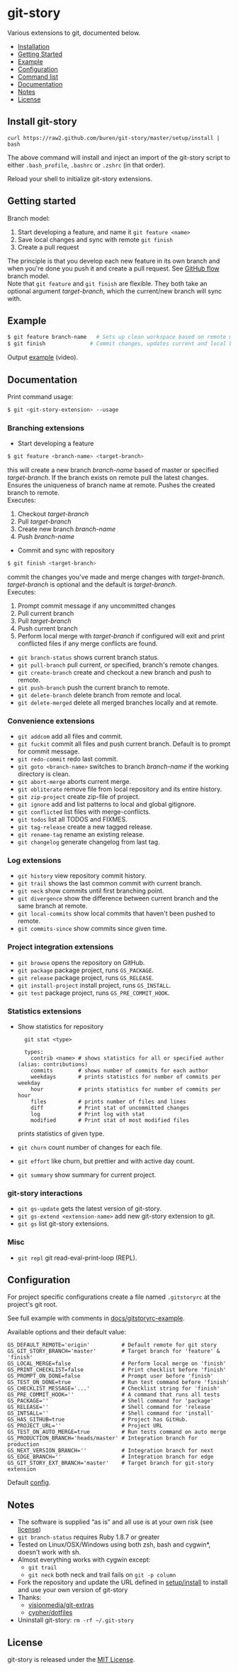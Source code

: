 # git-story

Various extensions to git, documented below.


* [Installation](#install-git-story)
* [Getting Started](#getting-started)
* [Example](#example)
* [Configuration](#configuration)
* [Command list](#command-list)
* [Documentation](#documentation)
* [Notes](#notes)
* [License](#license)

## Install git-story

    curl https://raw2.github.com/buren/git-story/master/setup/install | bash
The above command will install and inject an import of the git-story script to either `.bash_profile`, `.bashrc` or `.zshrc` (in that order).

Reload your shell to initialize git-story extensions.

## Getting started


Branch model:

1. Start developing a feature, and name it `git feature <name>`
2. Save local changes and sync with remote `git finish`
3. Create a pull request

The principle is that you develop each new feature in its own branch and when
you're done you push it and create a pull request. See [GitHub flow](http://scottchacon.com/2011/08/31/github-flow.html) branch model.  
Note that `git feature` and `git finish` are flexible. They both take an optional argument _target-branch_, which the current/new branch will sync with.

## Example
```bash
$ git feature branch-name   # Sets up clean workspace based on remote master.
$ git finish              # Commit changes, updates current and local branch.
```
Output [example](http://showterm.io/f25fff6593f82dcdab7d1) (video).

## Documentation

Print command usage:
```bash
$ git <git-story-extension> --usage
```
### Branching extensions
* Start developing a feature
```bash
$ git feature <branch-name> <target-branch>
```
this will create a new branch _branch-name_ based of master or specified _target-branch_. If the branch exists on remote pull the latest changes. Ensures the uniqueness of branch name at remote. Pushes the created branch to remote.  
Executes:
  1. Checkout _target-branch_
  2. Pull _target-branch_
  3. Create new branch _branch-name_
  4. Push _branch-name_
* Commit and sync with repository
```bash
$ git finish <target-branch>
```
commit the changes you've made and merge changes with _target-branch_.
_target-branch_ is optional and the default is _target-branch_.  
Executes:
  1. Prompt commit message if any uncommitted changes
  2. Pull current branch
  3. Pull _target-branch_
  4. Push current branch
  5. Perform local merge with _target-branch_ if configured
will exit and print conflicted files if any merge conflicts are found.
* `git branch-status` shows current branch status.
* `git pull-branch` pull current, or specified, branch's remote changes.
* `git create-branch` create and checkout a new branch and push to remote.
* `git push-branch` push the current branch to remote.
* `git delete-branch` delete branch from remote and local.
* `git delete-merged` delete all merged branches locally and at remote.


### Convenience extensions
* `git addcom` add all files and commit.
* `git fuckit` commit all files and push current branch. Default is to prompt for commit message.
* `git redo-commit` redo last commit.
* `git goto <branch-name>` switches to branch _branch-name_ if the working directory is clean.
* `git abort-merge` aborts current merge.
* `git obliterate` remove file from local repository and its entire history.
* `git zip-project` create zip-file of project.
* `git ignore` add and list patterns to local and global gitignore.
* `git conflicted` list files with merge-conflicts.
* `git todos` list all TODOS and FIXMES.
* `git tag-release` create a new tagged release.
* `git rename-tag` rename an existing release.
* `git changelog` generate changelog from last tag.

### Log extensions
* `git history` view repository commit history.
* `git trail` shows the last common commit with current branch.
* `git neck` show commits until first branching point.
* `git divergence` show the difference between current branch and the same branch at remote.
* `git local-commits` show local commits that haven't been pushed to remote.
* `git commits-since` show commits since given time.

### Project integration extensions
* `git browse`  opens the repository on GitHub.
* `git package` package project, runs `GS_PACKAGE`.
* `git release` package project, runs `GS_RELEASE`.
* `git install-project` install project, runs `GS_INSTALL`.
* `git test`    package project, runs `GS_PRE_COMMIT_HOOK`.

### Statistics extensions
* Show statistics for repository

        git stat <type>

        types:
          contrib <name> # shows statistics for all or specified author (alias: contributions)
          commits        # shows number of commits for each author
          weekdays       # prints statistics for number of commits per weekday
          hour           # prints statistics for number of commits per hour
          files          # prints number of files and lines
          diff           # Print stat of uncommitted changes
          log            # Print log with stat
          modified       # Print stat of most modified files

  prints statistics of given type.
* `git churn` count number of changes for each file.
* `git effort` like churn, but prettier and with active day count.
* `git summary` show summary for current project.

### git-story interactions
* `git gs-update` gets the latest version of git-story.
* `git gs-extend <extension-name>` add new git-story extension to git.
* `git gs` list git-story extensions.

### Misc
* `git repl` git read-eval-print-loop (REPL).


## Configuration
For project specific configurations create a file named `.gitstoryrc` at the project's git root.

See full example with comments in [docs/gitstoryrc-example](https://github.com/buren/git-story/blob/master/docs/gitstoryrc-example).

Available options and their default value:

    GS_DEFAULT_REMOTE='origin'          # Default remote for git story
    GS_GIT_STORY_BRANCH='master'        # Target branch for 'feature' & 'finish'
    GS_LOCAL_MERGE=false                # Perform local merge on 'finish'
    GS_PRINT_CHECKLIST=false            # Print checklist before 'finish'
    GS_PROMPT_ON_DONE=false             # Prompt user before 'finish'
    GS_TEST_ON_DONE=true                # Run test command before 'finish'
    GS_CHECKLIST_MESSAGE='...'          # Checklist string for 'finish'
    GS_PRE_COMMIT_HOOK=''               # A command that runs all tests
    GS_PACKAGE=''                       # Shell command for 'package'
    GS_RELEASE=''                       # Shell command for 'release
    GS_INTSALL=''                       # Shell command for 'install'
    GS_HAS_GITHUB=true                  # Project has GitHub.
    GS_PROJECT_URL=''                   # Project URL
    GS_TEST_ON_AUTO_MERGE=true          # Run tests command on auto merge
    GS_PRODUCTION_BRANCH='heads/master' # Integration branch for production
    GS_NEXT_VERSION_BRANCH=''           # Integration branch for next
    GS_EDGE_BRANCH=''                   # Integration branch for edge
    GS_GIT_STORY_EXT_BRANCH='master'    # Target branch for git-story extension
Default [config](https://github.com/buren/git-story/blob/master/config).

## Notes
* The software is supplied “as is” and all use is at your own risk (see [license](https://github.com/buren/git-story/blob/master/LICENSE))
* `git branch-status` requires Ruby 1.8.7 or greater
* Tested on Linux/OSX/Windows using both zsh, bash and cygwin*, doesn't work with sh.
* Almost everything works with cygwin except:
  * `git trail`
  * `git neck` both neck and trail fails on `git -p column`
* Fork the repository and update the URL defined in [setup/install](https://github.com/buren/git-story/blob/master/setup/install#L2) to install and use your own version of git-story
* Thanks:
  * [visionmedia/git-extras](https://github.com/visionmedia/git-extras)
  * [cypher/dotfiles](https://github.com/cypher/dotfiles)
* Uninstall git-story: `rm -rf ~/.git-story`


## License
git-story is released under the [MIT License](https://github.com/buren/git-story/blob/master/LICENSE).
